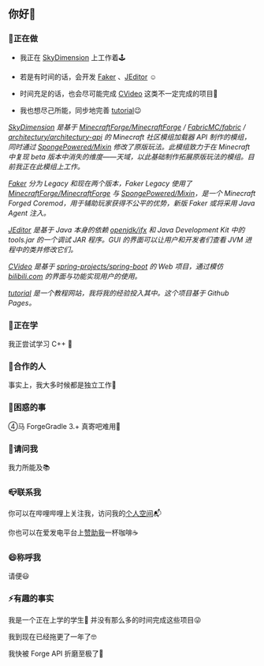 ## 你好👋

### 🔭正在做

- 我正在 [SkyDimension](https://github.com/CoolCLK/SkyDimension/) 上工作着🕹

- 若是有时间的话，会开发 [Faker](https://github.com/CoolCLK/Faker) 、[JEditor](https://github.com/CoolCLK/JEditor) ☺

- 时间充足的话，也会尽可能完成 [CVideo](https://github.com/CoolCLK/CVideo) 这类不一定完成的项目🥲

- 我也想尽己所能，同步地完善 [tutorial](https://github.com/CoolCLK/tutorial)😉

*[SkyDimension](https://github.com/CoolCLK/SkyDimension/) 是基于 [MinecraftForge/MinecraftForge](https://github.com/MinecraftForge/MinecraftForge) / [FabricMC/fabric](https://github.com/FabricMC/fabric/releases) / [architectury/architectury-api](https://github.com/architectury/architectury-api) 的 Minecraft 社区模组加载器 API 制作的模组，同时通过 [SpongePowered/Mixin](https://github.com/SpongePowered/Mixin) 修改了原版玩法。此模组致力于在 Minecraft 中复现 beta 版本中消失的维度——天域，以此基础制作拓展原版玩法的模组。目前我正在此模组上工作。*

*[Faker](https://github.com/CoolCLK/Faker) 分为 Legacy 和现在两个版本，Faker Legacy 使用了 [MinecraftForge/MinecraftForge](https://github.com/MinecraftForge/MinecraftForge) 与 [SpongePowered/Mixin](https://github.com/SpongePowered/Mixin)，是一个 Minecraft Forged Coremod，用于辅助玩家获得不公平的优势，新版 Faker 或将采用 Java Agent 注入。*

*[JEditor](https://github.com/CoolCLK/JEditor) 是基于 Java 本身的依赖 [openjdk/jfx](https://github.com/openjdk/jfx) 和 Java Development Kit 中的 tools.jar 的一个调试 JAR 程序。GUI 的界面可以让用户和开发者们查看 JVM 进程中的类并修改它们。*

*[CVideo](https://github.com/CoolCLK/CVideo) 是基于 [spring-projects/spring-boot](https://github.com/spring-projects/spring-boot) 的 Web 项目，通过模仿 [bilibili.com](https://www.bilibili.com/) 的界面与功能实现用户的使用。*

*[tutorial](https://github.com/CoolCLK/tutorial) 是一个教程网站，我将我的经验投入其中。这个项目基于 Github Pages。*

### 🌱正在学

我正尝试学习 C++ 📔

### 👯合作的人

事实上，我大多时候都是独立工作🧳

### 🤔困惑的事

④马 ForgeGradle 3.+ 真寄吧难用🗿

### 💬请问我

我力所能及📚

### 📪联系我

你可以在哔哩哔哩上关注我，访问我的[个人空间](https://space.bilibili.com/397180026)📬

你也可以在爱发电平台上[赞助我](https://afdian.com/a/_coolclk_)一杯咖啡☕

### 😄称呼我

请便😃

### ⚡有趣的事实

我是一个正在上学的学生🤪 并没有那么多的时间完成这些项目😜

我到现在已经拖更了一年了🤓

我快被 Forge API 折磨至极了🫠
